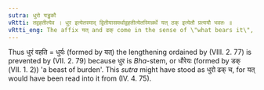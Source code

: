 ```yaml
---
sutra: धुरो यड्ढकौ
vRtti: तद्वहतीत्येव । धुर इत्येतस्माद् द्वितीयासमर्थाद्वहतीत्येतस्मिन्नर्थे यत् ठक् इत्येतौ प्रत्ययौ भवतः ॥
vRtti_eng: The affix यत् and ढक् come in the sense of \"what bears it\", after the word \"_dhura_\" in the second case in construction,
---
```

Thus धुरं वहति = धुर्यः (formed by यत्) the lengthening ordained by (VIII. 2. 77) is prevented by (VII. 2. 79) because धुर is _Bha_-stem, or धौरेयः (formed by डक् (VII. 1. 2)) 'a beast of burden'. This _sutra_ might have stood as धुरो ढक् च, for यत् would have been read into it from (IV. 4. 75).
